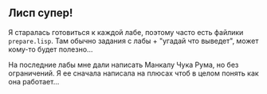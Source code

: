 ## Лисп супер!

Я старалась готовиться к каждой лабе, поэтому часто есть файлики `prepare.lisp`. Там обычно задания с лабы + "угадай что выведет", может кому-то будет полезно...

На последние лабы мне дали написать Манкалу Чука Рума, но без ограничений. Я ее сначала написала на плюсах чтоб в целом понять как она работает...